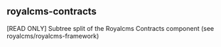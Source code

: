 ## royalcms-contracts

[READ ONLY] Subtree split of the Royalcms Contracts component (see royalcms/royalcms-framework)